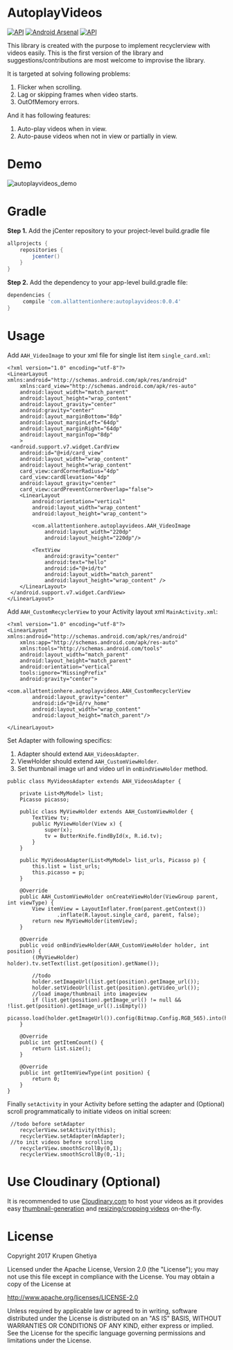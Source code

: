 # AutoplayVideos
[![API](https://img.shields.io/badge/API-16%2B-brightgreen.svg)](https://android-arsenal.com/api?level=16) [![Android Arsenal](https://img.shields.io/badge/Android%20Arsenal-AutoPlay%20Videos-2CB3E5.svg)](https://android-arsenal.com/details/1/5372) [![API](https://img.shields.io/badge/Android%20Weekly-%23249-2CB3E5.svg)](http://androidweekly.net/issues/issue-249) 


This library is created with the purpose to implement recyclerview with videos easily.
This is the first version of the library and suggestions/contributions are most welcome to improvise the library.

It is targeted at solving following problems:

1. Flicker when scrolling.
2. Lag or skipping frames when video starts.
3. OutOfMemory errors.

And it has following features:

1. Auto-play videos when in view.
2. Auto-pause videos when not in view or partially in view.


# Demo
![autoplayvideos_demo](https://raw.githubusercontent.com/Krupen/AutoplayVideos/master/AutoPlayVideos%20Demo.gif)

# Gradle

**Step 1.** Add the jCenter repository to your project-level build.gradle file

``` groovy
allprojects {
	repositories {
		jcenter()
	}
}
```

**Step 2.** Add the dependency to your app-level build.gradle file:

``` groovy
dependencies {
	 compile 'com.allattentionhere:autoplayvideos:0.0.4'
}
```


# Usage

Add `AAH_VideoImage` to your xml file for single list item `single_card.xml`:
```
<?xml version="1.0" encoding="utf-8"?>
<LinearLayout xmlns:android="http://schemas.android.com/apk/res/android"
    xmlns:card_view="http://schemas.android.com/apk/res-auto"
    android:layout_width="match_parent"
    android:layout_height="wrap_content"
    android:layout_gravity="center"
    android:gravity="center"
    android:layout_marginBottom="8dp"
    android:layout_marginLeft="64dp"
    android:layout_marginRight="64dp"
    android:layout_marginTop="8dp"
    >
 <android.support.v7.widget.CardView
    android:id="@+id/card_view"
    android:layout_width="wrap_content"
    android:layout_height="wrap_content"
    card_view:cardCornerRadius="4dp"
    card_view:cardElevation="4dp"
    android:layout_gravity="center"
    card_view:cardPreventCornerOverlap="false">
    <LinearLayout
        android:orientation="vertical"
        android:layout_width="wrap_content"
        android:layout_height="wrap_content">
	
        <com.allattentionhere.autoplayvideos.AAH_VideoImage
            android:layout_width="220dp"
            android:layout_height="220dp"/>
	    
        <TextView
            android:gravity="center"
            android:text="hello"
            android:id="@+id/tv"
            android:layout_width="match_parent"
            android:layout_height="wrap_content" />
    </LinearLayout>
 </android.support.v7.widget.CardView>
</LinearLayout>
```

Add `AAH_CustomRecyclerView` to your Activity layout xml `MainActivity.xml`:
```
<?xml version="1.0" encoding="utf-8"?>
<LinearLayout xmlns:android="http://schemas.android.com/apk/res/android"
    xmlns:app="http://schemas.android.com/apk/res-auto"
    xmlns:tools="http://schemas.android.com/tools"
    android:layout_width="match_parent"
    android:layout_height="match_parent"
    android:orientation="vertical"
    tools:ignore="MissingPrefix"
    android:gravity="center">

<com.allattentionhere.autoplayvideos.AAH_CustomRecyclerView
        android:layout_gravity="center"
        android:id="@+id/rv_home"
        android:layout_width="wrap_content"
        android:layout_height="match_parent"/>

</LinearLayout>
```

Set Adapter with following specifics:

1. Adapter should extend `AAH_VideosAdapter`.
2. ViewHolder should extend `AAH_CustomViewHolder`.
3. Set thumbnail image url and video url in `onBindViewHolder` method.
```
public class MyVideosAdapter extends AAH_VideosAdapter {

    private List<MyModel> list;
    Picasso picasso;

    public class MyViewHolder extends AAH_CustomViewHolder {
        TextView tv;
        public MyViewHolder(View x) {
            super(x);
            tv = ButterKnife.findById(x, R.id.tv);
        }
    }

    public MyVideosAdapter(List<MyModel> list_urls, Picasso p) {
        this.list = list_urls;
        this.picasso = p;
    }

    @Override
    public AAH_CustomViewHolder onCreateViewHolder(ViewGroup parent, int viewType) {
        View itemView = LayoutInflater.from(parent.getContext())
                .inflate(R.layout.single_card, parent, false);
        return new MyViewHolder(itemView);
    }

    @Override
    public void onBindViewHolder(AAH_CustomViewHolder holder, int position) {
        ((MyViewHolder) holder).tv.setText(list.get(position).getName());

        //todo
        holder.setImageUrl(list.get(position).getImage_url());
        holder.setVideoUrl(list.get(position).getVideo_url());
        //load image/thumbnail into imageview
        if (list.get(position).getImage_url() != null && !list.get(position).getImage_url().isEmpty())
            picasso.load(holder.getImageUrl()).config(Bitmap.Config.RGB_565).into(holder.getAAH_ImageView());
    }
    
    @Override
    public int getItemCount() {
        return list.size();
    }

    @Override
    public int getItemViewType(int position) {
        return 0;
    }
}
```

Finally `setActivity` in your Activity before setting the adapter and (Optional) scroll programmatically to initiate videos on initial screen:
```
 //todo before setAdapter
    recyclerView.setActivity(this);
    recyclerView.setAdapter(mAdapter);
 //to init videos before scrolling
    recyclerView.smoothScrollBy(0,1);
    recyclerView.smoothScrollBy(0,-1);
```
# Use Cloudinary (Optional)

It is recommended to use <a href="https://cloudinary.com" target="_blank">Cloudinary.com</a> to host your videos as it provides easy <a href="http://cloudinary.com/documentation/video_manipulation_and_delivery#generating_video_thumbnails" target="_blank">thumbnail-generation</a> and <a href="http://cloudinary.com/documentation/video_manipulation_and_delivery#resizing_and_cropping_videos" target="_blank">resizing/cropping videos</a> on-the-fly.

# License
Copyright 2017 Krupen Ghetiya

Licensed under the Apache License, Version 2.0 (the "License");
you may not use this file except in compliance with the License.
You may obtain a copy of the License at

   http://www.apache.org/licenses/LICENSE-2.0

Unless required by applicable law or agreed to in writing, software
distributed under the License is distributed on an "AS IS" BASIS,
WITHOUT WARRANTIES OR CONDITIONS OF ANY KIND, either express or implied.
See the License for the specific language governing permissions and
limitations under the License.


